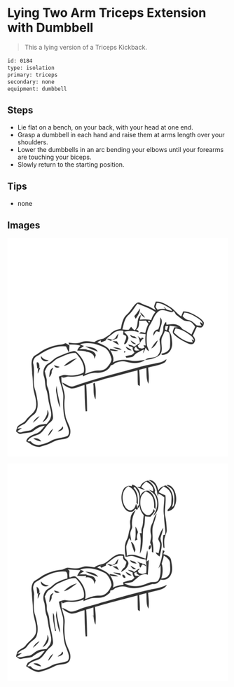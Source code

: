 # Lying Two Arm Triceps Extension with Dumbbell
> This a lying version of a Triceps Kickback.

``` 
id: 0184 
type: isolation 
primary: triceps 
secondary: none 
equipment: dumbbell 
``` 

## Steps

 - Lie flat on a bench, on your back, with your head at one end.
 - Grasp a dumbbell in each hand and raise them at arms length over your shoulders.
 - Lower the dumbbells in an arc bending your elbows until your forearms are touching your biceps.
 - Slowly return to the starting position.

## Tips

 - none

## Images

![](../svg/0184-relaxation.svg)

![](../svg/0184-tension.svg)
